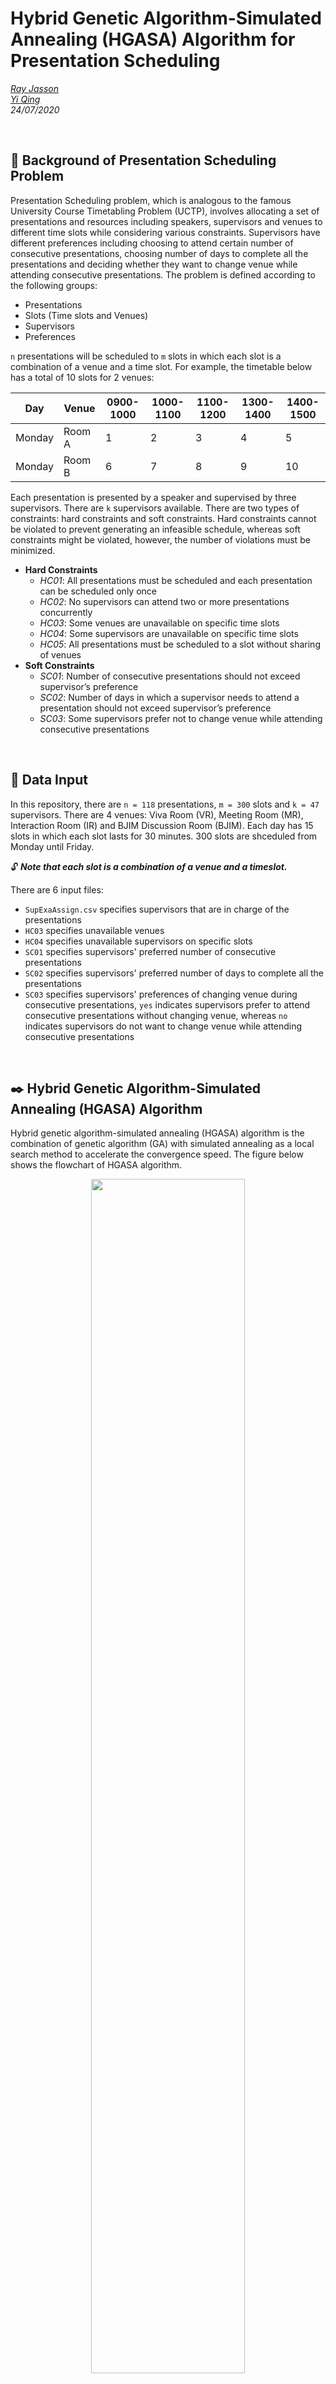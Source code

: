 # Hybrid Genetic Algorithm-Simulated Annealing (HGASA) Algorithm for Presentation Scheduling
*[Ray Jasson](mailto:holmesqueen2070@yahoo.com)*<br>
*[Yi Qing](mailto:yiqing0519@gmail.com)*<br>
*24/07/2020*<br>

<br>

## :notebook: Background of Presentation Scheduling Problem

Presentation Scheduling problem, which is analogous to the famous University Course Timetabling Problem (UCTP), involves allocating a set of presentations and resources including speakers, supervisors and venues to different time slots while considering various constraints. Supervisors have different preferences including choosing to attend certain number of consecutive presentations, choosing number of days to complete all the presentations and deciding whether they want to change venue while attending consecutive presentations. The problem is defined according to the following groups:

- Presentations
- Slots (Time slots and Venues)
- Supervisors
- Preferences

`n` presentations will be scheduled to `m` slots in which each slot is a combination of a venue and a time slot. For example, the timetable below has a total of 10 slots for 2 venues:

Day | Venue | 0900-1000 | 1000-1100 | 1100-1200 | 1300-1400 | 1400-1500
--- | ----- | --------- | --------- | --------- | --------- | ---------
Monday | Room A | 1 | 2 | 3 | 4 | 5
Monday | Room B | 6 | 7 | 8 | 9 | 10

Each presentation is presented by a speaker and supervised by three supervisors. There are `k` supervisors available. There are two types of constraints: hard constraints and soft constraints. Hard constraints cannot be violated to prevent generating an infeasible schedule, whereas soft constraints might be violated, however, the number of violations must be minimized.

- **Hard Constraints**
  - *HC01*: All presentations must be scheduled and each presentation can be scheduled only once
  - *HC02*: No supervisors can attend two or more presentations concurrently
  - *HC03*: Some venues are unavailable on specific time slots
  - *HC04*: Some supervisors are unavailable on specific time slots
  - *HC05*: All presentations must be scheduled to a slot without sharing of venues
- **Soft Constraints**
  - *SC01*: Number of consecutive presentations should not exceed supervisor’s preference
  - *SC02*: Number of days in which a supervisor needs to attend a presentation should not exceed supervisor’s preference
  - *SC03*: Some supervisors prefer not to change venue while attending consecutive presentations

<br>

## :open_file_folder: Data Input

In this repository, there are `n = 118` presentations, `m = 300` slots and `k = 47` supervisors. There are 4 venues: Viva Room (VR), Meeting Room (MR), Interaction Room (IR) and BJIM Discussion Room (BJIM). Each day has 15 slots in which each slot lasts for 30 minutes. 300 slots are shceduled from Monday until Friday.

:unlock: ***Note that each slot is a combination of a venue and a timeslot.***

There are 6 input files:

- `SupExaAssign.csv` specifies supervisors that are in charge of the presentations
- `HC03` specifies unavailable venues
- `HC04` specifies unavailable supervisors on specific slots
- `SC01` specifies supervisors' preferred number of consecutive presentations
- `SC02` specifies supervisors' preferred number of days to complete all the presentations
- `SC03` specifies supervisors' preferences of changing venue during consecutive presentations, `yes` indicates supervisors prefer to attend consecutive presentations without changing venue, whereas `no` indicates supervisors do not want to change venue while attending consecutive presentations

<br>

## :black_nib: Hybrid Genetic Algorithm-Simulated Annealing (HGASA) Algorithm 

Hybrid genetic algorithm-simulated annealing (HGASA) algorithm is the combination of genetic algorithm (GA) with simulated annealing as a local search method to accelerate the convergence speed. The figure below shows the flowchart of HGASA algorithm.

<p align=center><img src="/docs/pics/HGASA_Flowchart.png" width=70% height=70%></p>
<p align="center"><i>Flowchart of HGASA algorithm</i></p>

Refer to `hybrid_system` function in `hybrid_system.py` for more details.

<br>

### :black_nib: Encoding

The initial set of candidate solutions and sets of constraints are represented using matrix. The matrices are generated using given data from input files and through the process of matrix multiplication. The figure below shows three required matrices that are generated through `load()` function in `data.py`.

<p align=center><img src="/docs/pics/matrices.png" width=70% height=70%></p>
<p align="center"><i>From left, slot-by-presentation matrix, presentation-by-presentation matrix and supervisor-by-preference matrix</i></p>

The `slot-by-presentation` matrix is the chromosome in genetic algorithm and the candidate in simulated annealing. Other matrices are required by the penalty function for evaluation of penalty points. `0` indicates the slots are available, whereas `-1` indicates the slots are unavailable due to the hard constraints. When initializing the population, `1` indicates a presentation has been assigned to a specific slot.

<br>

### :black_nib: Penalty Function

The penalty function is used to evaluate the fitness of the solution, which is the resulting presentation schedule. It is used to evaluate any violations of `HC02`, `SC01`, `SC02` and `SC03`. Each violation increases the penalty points by 10. The higher the penalty points, the lower the fitness of the solution.

:unlock: ***Note that if the number of consecutive presentations is less than the supervisor's preference, each difference will increase the penalty point by 1 in order to encourage the generated schedule to have consecutive presentations.***

Refer to `penalty_function.py` for more details.

<br>

### :black_nib: Steady-State Genetic Algorithm (GA)

[Steady-state genetic algorithm](https://www.cs.unm.edu/~neal.holts/dga/optimizationAlgorithms/steadyStateGA.html) is different from the generational genetic algorithm in which only two chromosomes are selected to undergo crossover and mutation to generate two children. Two worst chromosomes will be chosen from the population to be replaced by the new children. It updates the population in a piecemeal fashion rather than all at one time.

-----------------------------------

#### :arrow_down_small: Initialize Population

The size of population is initialized to 10 which is an adequate size considering the size of this presentation scheduling problem. A random slot is assigned to each presentation in a chromosome. Note that the slots are assigned in a way such that the schedule does not violate `HC03` and `HC04`. Empty slot indicates no presentation is assigned to this slot previously so `HC01` and `HC05` will not be violated. Each `1`s in the `slot-by-presentation` matrix (chromosome) represents the assigned presentation in its respective slot. Penalty of chromosome is evaluated and added to the population of penalty points.

Refer to `generate_chromosome` function in `genetic_algorithm.py` and `hybrid_system.py` for more details.

-----------------------------------

#### :arrow_down_small: Selection

Tournament selection with tournament size of 2 is carried out twice. In each tournament selection, two random chromosomes are selected and the chromosome with the lowest penalty point among them is selected.

Refer to `selection` function in `genetic_algorithm.py` for more details.

-----------------------------------

#### :arrow_down_small: Crossover and Repair

Two-point crossover is carried out to reduce the probability of breaking up good pairs in the chromosome which is more frequent in one-point crossover and uniform crossover. The parent chromosomes selected in tournament selection exchange their presentations between the cutpoints to produce two new children. The figure below shows two parent chromosomes exchange their presentations between `c1` and `c2` to generate two new child chromosomes.

<p align=center><img src="/docs/pics/crossover.png" width=90% height=90%></p>
<p align="center"><i>Crossover of two parent chromosomes</i></p>

Repair is carried out after crossover in which the presentation is assigned to another available and empty slot if there are more than 1 presentations assigned for the slot. The purpose of this operation is to ensure `HC01` and `HC05` are not violated.

Refer to `crossover` and `repair` functions in `genetic_algorithm.py` for more details.

-----------------------------------

#### :arrow_down_small: Mutation

Two random presentations have their slots exchanged. If both presentations have slots that are not exchangeable, indicating the slots are unavailable for either one of the presentation, another presentation and slot are selected randomly. The figure below shows the mutation process.

<p align=center><img src="/docs/pics/mutation.png" width=50% height=50%></p>
<p align="center"><i>Mutation of a chromosome</i></p>

Refer to `mutation` function in `genetic_algorithm.py` for more details.

-----------------------------------

#### :arrow_down_small: Penalty Evaluation and Replacement

Two chromosomes with the highest penalty points are replaced by two new child chromosomes generated through crossover and mutation. Their penalty points are updated as well.The maximum number of generations is set to be `100` generations in this case. In each generation, 6 processes are executed iteratively: selection, crossover, repair, mutation, penalty evaluation and replacement until the maximum generation is reached.

Refer to `replacement` and `reproduction` functions in `genetic_algorithm.py` for more details.

<br>

### :black_nib: Simulated Annealing (SA)

[Simulated annealing](https://en.wikipedia.org/wiki/Simulated_annealing) (SA) is used in HGASA algorithm as a local search algorithm. SA is a metaheuristic inspired by statistical physics. SA has the ability to avoid being trapped in local minima and it is proven that SA is able to find the global optimum if given infinite time.

The initial candidate of SA is the chromosome with the lowest penalty point from the previous GA. The basic procedure of SA is to generate neighbouring solutions and evaluate them. If the neighbouring solution generated is better than the best solution, the best solution is updated. If otherwise, the neighbouring solution is accepted based on a probability density function. The best solution will only be updated when the neighbouring solution is better than the best solution. A poor neighbouring solution will be accepted by probability as the candidate to generate a new neighbouring solution, but not as the best solution. The figure below shows the process of SA.

<p align=center><img src="/docs/pics/simulated_annealing.png" width=80% height=80%></p>
<p align="center"><i>Process of Simulated Annealing</i></p>

-----------------------------------

#### :arrow_down_small: Random Neighbourhood Structure

In each iteration, one neighbourhood structure will be randomly selected to be applied to the candidate solution to produce a neighbouring solution. A neighbouring solution is a solution that is slightly different from the candidate solution. There are in total four neighbourhood structures implemented:

- **Neighbourhood Structure 1**<br>
Select a supervisor at random and swap the timeslots of two presentations supervised by the supervisor
- **Neighbourhood Structure 2**<br>
Select a presentation at random and change its assigned venue without changing the assigned day and time
- **Neighbourhood Structure 3**<br>
Select a presentation at random and move it to a randomly selected empty slot
- **Neighbourhood Structure 4**<br>
Select a presentation at random and move another presentation that has at least one same supervisor to the empty slot adjacent to the presentation chosen at random

Refer to `neighbourhood_structure1`, `neighbourhood_structure2`, `neighbourhood_structure3` and `neighbourhood_structure4` functions in `simulated_annealing.py` for more details.

-----------------------------------

#### :arrow_down_small: Step-by-Step Procedure

SA is carried out for a number of iterations until stopping criterion has been met. The procedure is described by the following steps:

1. **Set Initial Annealing Temperature**<br>
The initial temperature of simulated annealing is set to the difference between the lowest and highest penalty points of the population found using GA.
2. **Apply Random Neighbourhood Structure**
3. **Penalty and Acceptance Probability**<br>
The penalty of the newly generated neighbouring solution is computed and compared with the penalty of the candidate solution. The neighbouring solution is accepted if it is better than the candidate solution. In the case where there is no improvement, a random number, `R` that is uninformedly distributed between 0 and 1 is generated and the probability density function value, <i>e</i><sup>-<i>&delta;/T</i></sup> is calculated. If the probability density function value is higher than `R`, the neighbouring solution is accepted as the candidate solution to generate a new neighbouring solution.
4. **Cooling Schedule**<br>
An exponential cooling scheme (ECS) is used. The temperature decrement rule implemented is <i>T</i><sub><i>k</i> + 1</sub> = <i>&alpha;T<sub>k</sub></i> where &alpha is set to 0.9999, a value very close to 1. The temperature is decreased slowly and continuously.
5. **Final Temperature**<br>
The final temperature is the stopping condition. The final temperature is set to 0.0001 of the initial temperature.

Refer to `anneal` function in `simulated_annealing.py` for more details.

<br>

## :speech_balloon: Implementation in Python

Four external packages are used to implement HGASA algorithm:
- [NumPy](https://numpy.org/devdocs/index.html)<br>
NumPy provides a powerful n-dimensional array structure and numerical computing tools. It is ideal to create matrix, and has a significantly faster data access speed and more efficient memory usage than Python list.
- [Numba](https://numba.pydata.org/numba-doc/latest/user/5minguide.html)<br>
Numba is a just-in-time (JIT) compiler for Python that can speed up the execution of code that uses NumPy arrays and functions, and loops frequently. Parts of user-defined functions in Python are preceded with `@njit(cache=True)` decorator. `@njit()` compiles the decorated function in nopython mode so the compiled code runs without the involvement of Python interpreter. `cache=True` indicates the result of function compilation will be saved into a file-based cache to save compilation time when invoking decorated functions.
- [Matplotlib](https://matplotlib.org/api/index.html)<br>
Matplotlib is a comprehensive library to create interactive visualizations in Python. One of its API, pyplot is used to create interactive plots in a figure. The interactive plot shows the graph of penalty points improvement over the number of iterations in HGASA. The graph can be zoomed, panned, configured and saved as a figure.
- [PrettyTable](http://zetcode.com/python/prettytable/)<br>
PrettyTable can be used to visualize tabular data in ASCII table format. It is used to draw the timetable for the presentation schedule.

<br>

## :chart_with_upwards_trend: Experimental Results

The table below shows the experimental result of running HGASA algorithm using the given input files where there are `n = 118` presentations, `m = 300` slots and `k = 47` supervisors. 

Experimental Run | Run 1 | Run 2 | Run 3
---------------- | ----- | ----- | -----
Hard Constraints Violated | 0 | 0 | 0
Soft Constraints Violated | 2 | 1 | 2
Penalty Points | 255 | 245 | 245
Runtime (seconds) | 62.60 | 55.75 | 54.02

:unlock: ***Note that all the parameters used in HGASA algorithm are purely empirical and should be adjusted for other problems.***

The generated presentation schedule is in `csv` format as shown below:
`P9, null, null, P48, P36, null, ...`
The fragmented schedule above indicates that `P9`, `P48` and `P36` are scheduled for `slot 1`, `slot 4` and `slot 5` respectively. `null` indicates no presentation is scheduled for a particular slot. An example of a timetable generated by [PrettyTable](http://zetcode.com/python/prettytable/) that shows the final presentation schedule is shown below.

```
+------+------------------+-----------+-----------+-----------+-----------+-----------+-----------+-----------+-----------+-----------+-----------+-----------+-----------+-----------+-----------+-----------+
| Day  |      Venue       | 0900-0930 | 0930-1000 | 1000-1030 | 1030-1100 | 1100-1130 | 1130-1200 | 1200-1230 | 1230-1300 | 1400-1430 | 1430-1500 | 1500-1530 | 1530-1600 | 1600-1630 | 1630-1700 | 1700-1730 |
+------+------------------+-----------+-----------+-----------+-----------+-----------+-----------+-----------+-----------+-----------+-----------+-----------+-----------+-----------+-----------+-----------+
| Mon  |    Viva Room     |    P58    |    P35    |           |    P73    |    P118   |           |           |           |           |           |           |           |           |           |           |
|      |   Meeting Room   |    P78    |    P100   |    P116   |           |    P40    |     P3    |           |           |    P92    |    P50    |    P75    |           |           |           |           |
|      | Interaction Room |           |     P6    |           |           |           |           |           |           |    P71    |    P11    |           |           |           |           |           |
|      |       BJIM       |           |           |           |           |    P57    |    P24    |     P2    |           |           |    P25    |    P88    |    P81    |    P96    |           |           |
|      |                  |           |           |           |           |           |           |           |           |           |           |           |           |           |           |           |
| Tues |    Viva Room     |    P70    |    P80    |           |    P39    |    P99    |    P23    |    P98    |           |           |           |    P14    |           |           |           |           |
|      |   Meeting Room   |           |           |    P77    |    P52    |    P17    |           |           |           |    P105   |    P62    |    P61    |    P18    |     P9    |           |           |
|      | Interaction Room |    P84    |    P91    |           |           |           |    P65    |           |           |           |     P5    |           |    P83    |    P108   |    P112   |           |
|      |       BJIM       |           |    P48    |    P32    |    P86    |    P34    |    P21    |           |           |           |    P33    |    P117   |    P37    |    P38    |           |           |
|      |                  |           |           |           |           |           |           |           |           |           |           |           |           |           |           |           |
| Wed  |    Viva Room     |           |           |           |           |           |           |           |           |           |           |           |    P95    |    P51    |    P106   |           |
|      |   Meeting Room   |           |           |           |           |    P69    |     P1    |    P90    |           |           |           |           |           |           |           |           |
|      | Interaction Room |           |           |           |    P103   |           |           |           |           |           |           |    P19    |    P15    |           |           |           |
|      |       BJIM       |    P49    |    P13    |    P101   |           |           |           |    P41    |           |           |           |           |           |           |           |           |
|      |                  |           |           |           |           |           |           |           |           |           |           |           |           |           |           |           |
| Thu  |    Viva Room     |    P102   |    P85    |    P56    |    P79    |    P115   |    P16    |           |           |           |           |           |           |           |           |           |
|      |   Meeting Room   |           |           |           |    P26    |    P109   |    P113   |           |           |           |    P68    |    P82    |    P46    |           |           |           |
|      | Interaction Room |           |    P60    |    P114   |    P36    |    P10    |           |           |           |    P87    |    P28    |    P94    |    P53    |    P30    |           |           |
|      |       BJIM       |           |           |    P27    |    P89    |    P55    |           |           |           |           |           |    P31    |    P76    |           |           |           |
|      |                  |           |           |           |           |           |           |           |           |           |           |           |           |           |           |           |
| Fri  |    Viva Room     |           |           |    P44    |    P63    |    P67    |     P7    |           |           |           |           |    P20    |    P47    |    P22    |           |           |
|      |   Meeting Room   |           |           |    P72    |    P110   |    P64    |           |           |           |           |           |           |           |    P42    |    P43    |           |
|      | Interaction Room |    P29    |    P93    |    P97    |    P111   |           |    P59    |           |           |           |           |    P45    |    P66    |     P4    |           |           |
|      |       BJIM       |           |     P8    |    P74    |    P54    |    P107   |           |    P104   |           |           |           |           |           |    P12    |           |           |
|      |                  |           |           |           |           |           |           |           |           |           |           |           |           |           |           |           |
+------+------------------+-----------+-----------+-----------+-----------+-----------+-----------+-----------+-----------+-----------+-----------+-----------+-----------+-----------+-----------+-----------+ 
```

A graph of penalty points over number of iterations will be saved in `png` format. An example of the graph is shown below. The graph illustrates the improvement of presentation scheduling as number of iterations increases.

<p align=center><img src="/docs/pics/result_graph.png" width=50% height=50%></p>
<p align="center"><i>Graph of penalty points over number of iterations</i></p>

Refer to `write` function in `data.py` for more details.

<br>

## :computer: Program Execution

Windows commands for Python package installation:

- `NumPy` $ pip install numpy
- `Numba` $ pip install numba
- `Matplotlib` $ pip install matplotlib
- `PrettyTable` $ pip install PTable

There should be a folder named `input_files` in the same directory that contains all the `csv` files (`SupExaAssign.csv`, `HC03.csv`, `HC04.csv`, `SC01.csv`, `SC02.csv` and `SC03.csv`). 

Run `hybrid_system.py`.

:unlock: ***Modify*** `data.py` ***and*** `input_files` ***for other data formats, such as*** `json` ***or*** `txt`.

<br>

## :black_nib: References

- Luke, S. (2015, October). Essentials of Metaheuristics. Retrieved June 8, 2020, from https://cs.gmu.edu/~sean/book/metaheuristics/Essentials.pdf
- Kohshori, M. S., & Abadeh, M. S. (2012, March). Hybrid Genetic Algorithms for University Course Timetabling. IJCSI International Journal of Computer Science, 9(2), 446-455.
- [Evolutionary Timetable Scheduling in Python](https://github.com/Baksonator/evolutionary-timetable-scheduling)
- [Nice Introduction to Genetic Algorithm on GitHub](https://github.com/wurmen/Genetic-Algorithm-for-Job-Shop-Scheduling-and-NSGA-II)
- [Algorithm for creating a school timetable on Stack Overflow](https://stackoverflow.com/a/8578980/10661805)
- [International Timetabling Competition 2002 Results](http://sferics.idsia.ch/Files/ttcomp2002/results.htm)
